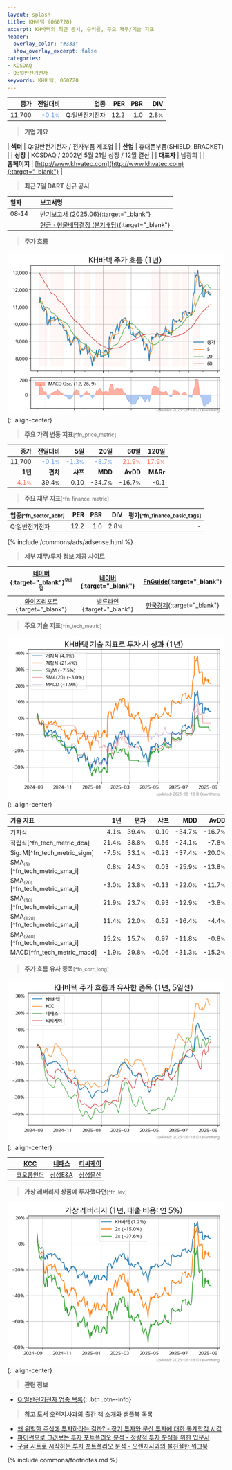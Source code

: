 ```yaml
---
layout: splash
title: KH바텍 (060720)
excerpt: KH바텍의 최근 공시, 수익률, 주요 재무/기술 지표
header:
  overlay_color: "#333"
  show_overlay_excerpt: false
categories:
- KOSDAQ
- Q:일반전기전자
keywords: KH바텍, 060720
---
```


| **종가** | **전일대비** | **업종** | **PER** | **PBR** | **DIV** |
| -------: | -----------: | -------: | ------: | ------: | ------: |
| 11,700 | <span style="color: cornflowerblue">-0.1<small>%</small></span> | Q:일반전기전자 | 12.2 | 1.0 | 2.8<small>%</small> |

<!-- more -->


> **기업 개요**<a id="company"></a>

| <span style="white-space:nowrap;">**섹터**</span> | Q:일반전기전자 / 전자부품 제조업 |
| <span style="white-space:nowrap;">**산업**</span> | 휴대폰부품(SHIELD, BRACKET) |
| <span style="white-space:nowrap;">**상장**</span> | KOSDAQ / 2002년 5월 21일 상장 / 12월 결산 |
| <span style="white-space:nowrap;">**대표자**</span> | 남광희 |
| <span style="white-space:nowrap;">**홈페이지**</span> | [http://www.khvatec.com](http://www.khvatec.com){:target="_blank"} |


> **최근 7일 DART 신규 공시**<a id="dart"></a>

| **일자** |      | **보고서명** |
| :------- | :--- | :----------- |
| 08&#x2011;14 | | [반기보고서 (2025.06)](https://dart.fss.or.kr/dsaf001/main.do?rcpNo=20250814004147){:target="_blank"} |
|  | | [현금ㆍ현물배당결정              (분기배당)](https://dart.fss.or.kr/dsaf001/main.do?rcpNo=20250814903274){:target="_blank"} |


> **주가 흐름**<a id="price"></a>

![060720](/stock/images/060720.png){: .align-center}


> **주요 가격 변동 지표**<small>[^fn_price_metric]</small>

| **종가** | **전일대비** | **5일** | **20일** | **60일** | **120일** |
| -------: | -----------: | ------: | -------: | -------: | --------: |
| 11,700 | <span style="color: cornflowerblue">-0.1<small>%</small></span> | <span style="color: cornflowerblue">-1.3<small>%</small></span> | <span style="color: cornflowerblue">-8.7<small>%</small></span> | <span style="color: tomato">21.9<small>%</small></span> | <span style="color: tomato">17.9<small>%</small></span> |
| **1년** | **편차** | **샤프** | **MDD** | **AvDD** | **MARr** |
| <span style="color: tomato">4.1<small>%</small></span> | 39.4<small>%</small> | 0.10 | -34.7<small>%</small> | -16.7<small>%</small> | -0.1 |


> **주요 재무 지표**<small>[^fn_finance_metric]</small>

| **업종**<small>[^fn_sector_abbr]</small> | **PER** | **PBR** | **DIV** | **평가**<small>[^fn_finance_basic_tags]</small> |
| :--------------------------------------- | ------: | ------: | ------: | ----------------------------------------------: |
| Q:일반전기전자 | 12.2 | 1.0 | 2.8<small>%</small> | - |



{% include /commons/ads/adsense.html %}

> **세부 재무/투자 정보 제공 사이트**

| [네이버](https://m.stock.naver.com/domestic/stock/060720/finance/summary){:target="_blank"}<sup><small>모바일</small></sup> | [네이버](https://finance.naver.com/item/coinfo.naver?code=060720){:target="_blank"} | [FnGuide](https://comp.fnguide.com/SVO2/ASP/SVD_Invest.asp?gicode=A060720&MenuYn=Y){:target="_blank"} |
| :---: | :---: | :---: |
| [와이즈리포트](https://comp.wisereport.co.kr/company/c1040001.aspx?cmp_cd=060720){:target="_blank"} | [밸류라인](https://www.valueline.co.kr/finance/summary/060720){:target="_blank"} | [한국경제](https://markets.hankyung.com/stock/060720/financial-summary){:target="_blank"} |


> **주요 기술 지표**<small>[^fn_tech_metric]</small>


![060720](/stock/images/060720_tech.png){: .align-center}

| **기술 지표** | **1년** | **편차** | **샤프** | **MDD** | **AvDD** |
| :------------ | ------: | -----------: | -------: | ------: | -------: |
| 거치식 | 4.1<small>%</small> | 39.4<small>%</small> | 0.10 | -34.7<small>%</small> | -16.7<small>%</small> |
| 적립식[^fn_tech_metric_dca] | 21.4<small>%</small> | 38.8<small>%</small> | 0.55 | -24.1<small>%</small> | -7.8<small>%</small> |
| Sig. M[^fn_tech_metric_sigm] | -7.5<small>%</small> | 33.1<small>%</small> | -0.23 | -37.4<small>%</small> | -20.0<small>%</small> |
| SMA<small><sub>(5)</sub></small>[^fn_tech_metric_sma_i] | 0.8<small>%</small> | 24.3<small>%</small> | 0.03 | -25.9<small>%</small> | -13.8<small>%</small> |
| SMA<small><sub>(20)</sub></small>[^fn_tech_metric_sma_i] | -3.0<small>%</small> | 23.8<small>%</small> | -0.13 | -22.0<small>%</small> | -11.7<small>%</small> |
| SMA<small><sub>(60)</sub></small>[^fn_tech_metric_sma_i] | 21.9<small>%</small> | 23.7<small>%</small> | 0.93 | -12.9<small>%</small> | -3.8<small>%</small> |
| SMA<small><sub>(120)</sub></small>[^fn_tech_metric_sma_i] | 11.4<small>%</small> | 22.0<small>%</small> | 0.52 | -16.4<small>%</small> | -4.4<small>%</small> |
| SMA<small><sub>(240)</sub></small>[^fn_tech_metric_sma_i] | 15.2<small>%</small> | 15.7<small>%</small> | 0.97 | -11.8<small>%</small> | -0.8<small>%</small> |
| MACD[^fn_tech_metric_macd] | -1.9<small>%</small> | 29.8<small>%</small> | -0.06 | -31.3<small>%</small> | -15.2<small>%</small> |


> **주가 흐름 유사 종목**<a id="corr"></a><small>[^fn_corr_long]</small>

![060720](/stock/images/060720_corr.png){: .align-center}

|       | [KCC](/002380/) | [네패스](/033640/) | [티씨케이](/064760/) |
| :---: | :------------------------------------: | :------------------------------------: | :------------------------------------: |
|       | [코오롱인더](/120110/) | [삼성E&A](/028050/) | [삼성물산](/028260/) |


> **가상 레버리지 상품에 투자했다면**<a id="2x"></a><small>[^fn_lev]</small>

![060720](/stock/images/060720_2x.png){: .align-center}


> **관련 정보**

- [Q:일반전기전자 업종 목록](/stats/sector/kosdaq_업종_일반전기전자_종목/){: .btn .btn--info}

> **참고 도서** [오렌지사과의 출간 책 소개와 샘플북 목록](https://kongdori.tistory.com/691)

- [왜 위험한 주식에 투자하라는 걸까? - 장기 투자와 분산 투자에 대한 통계학적 시각](https://kongdori.tistory.com/421)
- [파이썬으로 그려보는 투자 포트폴리오 분석  - 정량적 투자 분석을 위한 입문서](https://kongdori.tistory.com/643)
- [구글 시트로 시작하는 투자 포트폴리오 분석 - 오렌지사과의 불친절한 워크북](https://kongdori.tistory.com/449)


{% include commons/footnotes.md %}